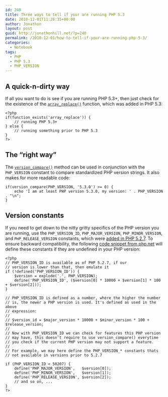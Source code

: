 ```yaml
---
id: 240
title: Three ways to tell if your are running PHP 5.3
date: 2010-12-01T11:28:35+00:00
author: Jonathon
layout: post
guid: http://jonathonhill.net/?p=240
permalink: /2010-12-01/how-to-tell-if-your-are-running-php-5-3/
categories:
  - Notebook
tags:
  - PHP
  - PHP 5.3
  - PHP_VERSION
---
```

## A quick-n-dirty way

If all you want to do is see if you are running PHP 5.3+, then just check for the existence of the <a href="http://php.net/array_replace" target="_blank"><code>array_replace()</code></a> function, which was added in PHP 5.3:

<pre class="php"><code>&lt;?php
if(function_exists('array_replace')) {
    // running PHP 5.3+
} else {
    // running something prior to PHP 5.3
}
?&gt;</code></pre>

## The &#8220;right way&#8221;

The <a href="http://www.php.net/manual/en/function.version-compare.php" target="_blank"><code>version_compare()</code></a> method can be used in conjunction with the `PHP_VERSION` constant to compare standardized PHP version strings. It also makes for more readable code:

<pre class="php"><code>if(version_compare(PHP_VERSION, '5.3.0') &gt;= 0) {
    echo 'I am at least PHP version 5.3.0, my version: ' . PHP_VERSION . "\n";
}
</code></pre>

## Version constants

If you need to get down to the nitty gritty specifics of the PHP version you are running, use the `PHP_VERSION_ID`, `PHP_MAJOR_VERSION`, `PHP_MINOR_VERSION`, and `PHP_RELEASE_VERSION` constants, which were <a href="http://www.php.net/manual/en/reserved.constants.php#reserved.constants.core" target="_blank">added in PHP 5.2.7</a>. To ensure backward compatibility, the following <a href="http://php.net/manual/en/function.phpversion.php#Examples" target="_blank">code snippet from php.net</a> will define these constants if they are undefined in your PHP version:

<pre class="php"><code>&lt;?php
// PHP_VERSION_ID is available as of PHP 5.2.7, if our
// version is lower than that, then emulate it
if (!defined('PHP_VERSION_ID')) {
    $version = explode('.', PHP_VERSION);
    define('PHP_VERSION_ID', ($version[0] * 10000 + $version[1] * 100 + $version[2]));
}

// PHP_VERSION_ID is defined as a number, where the higher the number
// is, the newer a PHP version is used. It's defined as used in the above
// expression:
//
// $version_id = $major_version * 10000 + $minor_version * 100 + $release_version;
//
// Now with PHP_VERSION_ID we can check for features this PHP version
// may have, this doesn't require to use version_compare() everytime
// you check if the current PHP version may not support a feature.
//
// For example, we may here define the PHP_VERSION_* constants thats
// not available in versions prior to 5.2.7

if (PHP_VERSION_ID &lt; 50207) {
    define('PHP_MAJOR_VERSION',   $version[0]);
    define('PHP_MINOR_VERSION',   $version[1]);
    define('PHP_RELEASE_VERSION', $version[2]);
    // and so on, ...
}
?&gt;</code></pre>